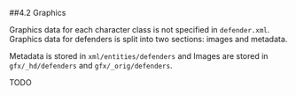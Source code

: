 ##4.2 Graphics

Graphics data for each character class is not specified in `defender.xml`. Graphics data for defenders is split into two sections: images and metadata.

Metadata is stored in `xml/entities/defenders` and Images are stored in `gfx/_hd/defenders` and `gfx/_orig/defenders`.

TODO
